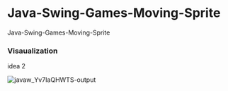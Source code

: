 # Java-Swing-Games-Moving-Sprite
Java-Swing-Games-Moving-Sprite


### Visaualization

idea 2

![javaw_Yv7IaQHWTS-output](https://github.com/AbikoAzh/Java-Swing-Games-Moving-Sprite/assets/165510364/39b323d6-5283-46e3-8e69-47f1b8559463)


